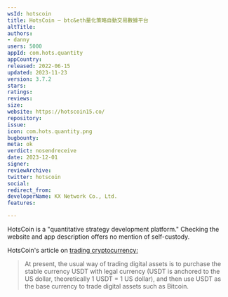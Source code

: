 ```yaml
---
wsId: hotscoin
title: HotsCoin — btc&eth量化策略自動交易數據平台
altTitle: 
authors:
- danny
users: 5000
appId: com.hots.quantity
appCountry: 
released: 2022-06-15
updated: 2023-11-23
version: 3.7.2
stars: 
ratings: 
reviews: 
size: 
website: https://hotscoin15.co/
repository: 
issue: 
icon: com.hots.quantity.png
bugbounty: 
meta: ok
verdict: nosendreceive
date: 2023-12-01
signer: 
reviewArchive: 
twitter: hotscoin
social: 
redirect_from: 
developerName: KX Network Co., Ltd.
features: 

---
```


HotsCoin is a "quantitative strategy development platform." Checking the website and app description offers no mention of self-custody.

HotsCoin's article on [trading cryptocurrency:](https://support.hotscoin.co/hc/en-us/articles/8275010771983-How-to-trade-digital-assets)

> At present, the usual way of trading digital assets is to purchase the stable currency USDT with legal currency (USDT is anchored to the US dollar, theoretically 1 USDT = 1 US dollar), and then use USDT as the base currency to trade digital assets such as Bitcoin.